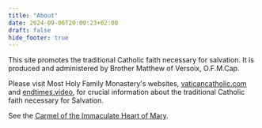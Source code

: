 ```yaml
---
title: "About"
date: 2024-09-06T20:00:23+02:00
draft: false
hide_footer: true
---
```



This site promotes the traditional Catholic faith necessary for salvation. It is produced and administered by Brother Matthew of Versoix, O.F.M.Cap.

Please visit Most Holy Family Monastery's websites, [vaticancatholic.com](https://vaticancatholic.com) and [endtimes.video](https://endtimes.video), for crucial information about the traditional Catholic faith necessary for Salvation.

See the [Carmel of the Immaculate Heart of Mary](https://www.truecatholiccarmel.com).
